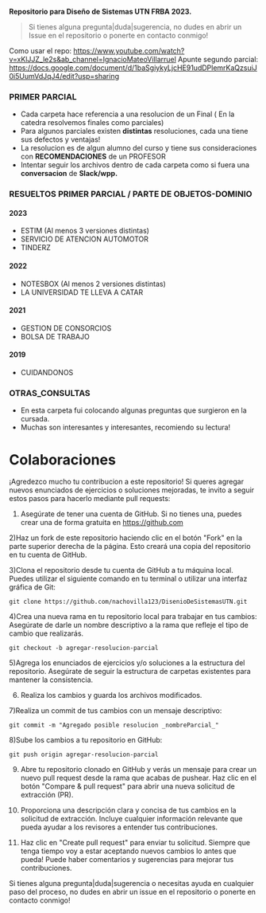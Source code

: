 **Repositorio para Diseño de Sistemas UTN FRBA 2023.**

> Si tienes alguna pregunta|duda|sugerencia, no dudes en abrir un Issue en el repositorio o ponerte en contacto conmigo!

Como usar el repo: https://www.youtube.com/watch?v=xKlJJZ_le2s&ab_channel=IgnacioMateoVillarruel
Apunte segundo parcial: https://docs.google.com/document/d/1baSgiykyLjcHE91udDPlemrKaQzsuiJ0i5UumVdJqJ4/edit?usp=sharing

### PRIMER PARCIAL

- Cada carpeta hace referencia a una resolucion de un Final ( En la catedra resolvemos finales como parciales)
- Para algunos parciales existen **distintas** resoluciones, cada una tiene sus defectos y ventajas! 
- La resolucion es de algun alumno del curso y tiene sus consideraciones con **RECOMENDACIONES** de un PROFESOR
- Intentar seguir los archivos dentro de cada carpeta como si fuera una **conversacion** de **Slack/wpp.**



### RESUELTOS PRIMER PARCIAL / PARTE DE OBJETOS-DOMINIO

#### 2023
- ESTIM (Al menos 3 versiones distintas)
- SERVICIO DE ATENCION AUTOMOTOR
- TINDERZ

#### 2022
- NOTESBOX (Al menos 2 versiones distintas)
- LA UNIVERSIDAD TE LLEVA A CATAR

#### 2021
- GESTION DE CONSORCIOS
- BOLSA DE TRABAJO

#### 2019
- CUIDANDONOS

### OTRAS_CONSULTAS
- En esta carpeta fui colocando algunas preguntas que surgieron en la cursada.
- Muchas son interesantes y interesantes, recomiendo su lectura!



# Colaboraciones

¡Agredezco mucho tu contribucion a este repositorio! Si queres agregar nuevos enunciados de ejercicios o soluciones mejoradas, te invito a seguir estos pasos para hacerlo mediante pull requests:

1) Asegúrate de tener una cuenta de GitHub. Si no tienes una, puedes crear una de forma gratuita en https://github.com

2)Haz un fork de este repositorio haciendo clic en el botón "Fork" en la parte superior derecha de la página. Esto creará una copia del repositorio en tu cuenta de GitHub.

3)Clona el repositorio desde tu cuenta de GitHub a tu máquina local. Puedes utilizar el siguiente comando en tu terminal o utilizar una interfaz gráfica de Git:
```
git clone https://github.com/nachovilla123/DisenioDeSistemasUTN.git
```

4)Crea una nueva rama en tu repositorio local para trabajar en tus cambios:
Asegúrate de darle un nombre descriptivo a la rama que refleje el tipo de cambio que realizarás.
```
git checkout -b agregar-resolucion-parcial
```

5)Agrega los enunciados de ejercicios y/o soluciones a la estructura del repositorio. Asegúrate de seguir la estructura de carpetas existentes para mantener la consistencia.

6) Realiza los cambios y guarda los archivos modificados.

7)Realiza un commit de tus cambios con un mensaje descriptivo:

```
git commit -m "Agregado posible resolucion _nombreParcial_"
```
8)Sube los cambios a tu repositorio en GitHub:
```
git push origin agregar-resolucion-parcial
```


9) Abre tu repositorio clonado en GitHub y verás un mensaje para crear un nuevo pull request desde la rama que acabas de pushear. Haz clic en el botón "Compare & pull request" para abrir una nueva solicitud de extracción (PR).

10) Proporciona una descripción clara y concisa de tus cambios en la solicitud de extracción. Incluye cualquier información relevante que pueda ayudar a los revisores a entender tus contribuciones.

11) Haz clic en "Create pull request" para enviar tu solicitud. 
  Siempre que tenga tiempo voy a estar aceptando nuevos cambios lo antes que pueda! Puede haber comentarios y sugerencias para mejorar tus contribuciones.


Si tienes alguna pregunta|duda|sugerencia o necesitas ayuda en cualquier paso del proceso, no dudes en abrir un issue en el repositorio o ponerte en contacto conmigo!
  
